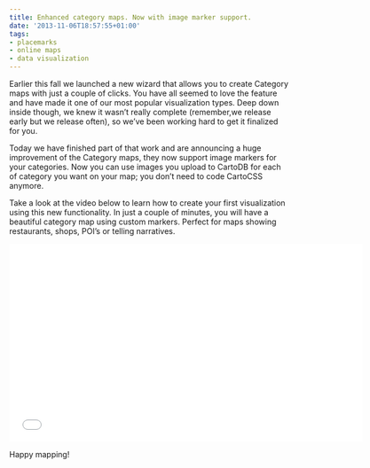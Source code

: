 ```yaml
---
title: Enhanced category maps. Now with image marker support.
date: '2013-11-06T18:57:55+01:00'
tags:
- placemarks
- online maps
- data visualization
---
```


Earlier this fall we launched a new wizard that allows you to create Category maps with just a couple of clicks. You have all seemed to love the feature and have made it one of our most popular visualization types. Deep down inside though, we knew it wasn’t really complete (remember,we release early but we release often), so we’ve been working hard to get it finalized for you.

Today we have finished part of that work and are announcing a huge improvement of the Category maps, they now support image markers for your categories. Now you can use images you upload to CartoDB for each of category you want on your map; you don’t need to code CartoCSS anymore.

Take a look at the video below to learn how to create your first visualization using this new functionality. In just a couple of minutes, you will have a beautiful category map using custom markers. Perfect for maps showing restaurants, shops, POI’s or telling narratives.

<iframe frameborder="0" height="358" src="//player.vimeo.com/video/78723007" width="637"></iframe>

Happy mapping!
